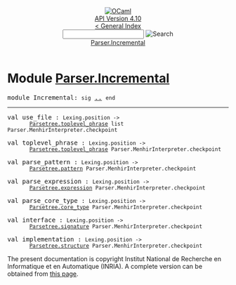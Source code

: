 <!-- ((! set title API !)) ((! set documentation !)) ((! set api !)) ((! set nobreadcrumb !)) -->
<div class="api"><header><nav class="toc brand"><a class="brand" href="https://ocaml.org/"><img src="colour-logo-gray.svg" class="svg" alt="OCaml"></a></nav><nav class="toc"><div class="toc_version"><a href="/docs" id="version-select">API Version 4.10</a></div><a href="index.html">&lt; General Index</a><div class="api_search"><input type="text" name="apisearch" id="api_search" oninput="mySearch(false);" onkeypress="this.oninput();" onclick="this.oninput();" onpaste="this.oninput();">
<img src="search_icon.svg" alt="Search" class="svg" onclick="mySearch(false)"></div>
<div id="search_results"></div><div class="toc_title"><a href="#top">Parser.Incremental</a></div><ul></ul></nav></header>

<h1>Module <a href="type_Parser.Incremental.html">Parser.Incremental</a></h1>

<pre><span id="MODULEIncremental"><span class="keyword">module</span> Incremental</span>: <code class="code"><span class="keyword">sig</span></code> <a href="Parser.Incremental.html">..</a> <code class="code"><span class="keyword">end</span></code></pre><hr width="100%">

<pre><span id="VALuse_file"><span class="keyword">val</span> use_file</span> : <code class="type">Lexing.position -&gt;<br>       <a href="Parsetree.html#TYPEtoplevel_phrase">Parsetree.toplevel_phrase</a> list Parser.MenhirInterpreter.checkpoint</code></pre>
<pre><span id="VALtoplevel_phrase"><span class="keyword">val</span> toplevel_phrase</span> : <code class="type">Lexing.position -&gt;<br>       <a href="Parsetree.html#TYPEtoplevel_phrase">Parsetree.toplevel_phrase</a> Parser.MenhirInterpreter.checkpoint</code></pre>
<pre><span id="VALparse_pattern"><span class="keyword">val</span> parse_pattern</span> : <code class="type">Lexing.position -&gt;<br>       <a href="Parsetree.html#TYPEpattern">Parsetree.pattern</a> Parser.MenhirInterpreter.checkpoint</code></pre>
<pre><span id="VALparse_expression"><span class="keyword">val</span> parse_expression</span> : <code class="type">Lexing.position -&gt;<br>       <a href="Parsetree.html#TYPEexpression">Parsetree.expression</a> Parser.MenhirInterpreter.checkpoint</code></pre>
<pre><span id="VALparse_core_type"><span class="keyword">val</span> parse_core_type</span> : <code class="type">Lexing.position -&gt;<br>       <a href="Parsetree.html#TYPEcore_type">Parsetree.core_type</a> Parser.MenhirInterpreter.checkpoint</code></pre>
<pre><span id="VALinterface"><span class="keyword">val</span> interface</span> : <code class="type">Lexing.position -&gt;<br>       <a href="Parsetree.html#TYPEsignature">Parsetree.signature</a> Parser.MenhirInterpreter.checkpoint</code></pre>
<pre><span id="VALimplementation"><span class="keyword">val</span> implementation</span> : <code class="type">Lexing.position -&gt;<br>       <a href="Parsetree.html#TYPEstructure">Parsetree.structure</a> Parser.MenhirInterpreter.checkpoint</code></pre>
<div class="copyright">The present documentation is copyright Institut National de Recherche en Informatique et en Automatique (INRIA). A complete version can be obtained from <a href="http://caml.inria.fr/pub/docs/manual-ocaml/">this page</a>.</div></div>